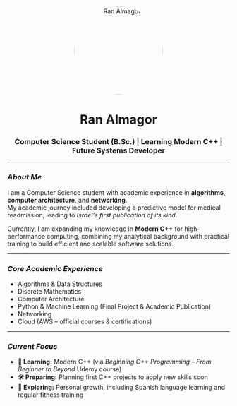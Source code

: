 <div align="center">
  <img src="https://avatars.githubusercontent.com/u/171186804?v=4" alt="Ran Almagor" width="200" height="200" style="border-radius:50%;"/>
  <h1><b>Ran Almagor</b></h1>
  <h3>Computer Science Student (B.Sc.) | Learning Modern C++ | Future Systems Developer</h3>
</div>

---

### *About Me*

I am a Computer Science student with academic experience in **algorithms**, **computer architecture**, and **networking**.  
My academic journey included developing a predictive model for medical readmission, leading to *Israel's first publication of its kind*.  

Currently, I am expanding my knowledge in **Modern C++** for high-performance computing, combining my analytical background with practical training to build efficient and scalable software solutions.

---

### *Core Academic Experience*

* Algorithms & Data Structures  
* Discrete Mathematics  
* Computer Architecture  
* Python & Machine Learning (Final Project & Academic Publication)  
* Networking  
* Cloud (AWS – official courses & certifications)

---

### *Current Focus*

* **🔭 Learning:** Modern C++ (via *Beginning C++ Programming – From Beginner to Beyond* Udemy course)  
* **🛠️ Preparing:** Planning first C++ projects to apply new skills soon  
* **🌱 Exploring:** Personal growth, including Spanish language learning and regular fitness training  
